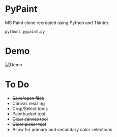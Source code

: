 # PyPaint
MS Paint clone recreated using Python and Tkinter.
```
python3 pypaint.py
```

# Demo
![Demo](https://github.com/segao/PyPaint/blob/master/PyPaint_Demo.gif)
# To Do
- ~~Save/open files~~ 
- Canvas resizing
- Crop/Select tools
- Paintbucket tool
- ~~Clear canvas tool~~
- ~~Color picker tool~~
- Allow for primary and secondary color selections
